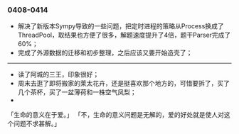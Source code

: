 ### 0408-0414
- 解决了新版本Sympy导致的一些问题，把定时进程的策略从Process换成了ThreadPool，取结果也方便了很多，解题速度提升了4倍，题干Parser完成了60%；
- 完成了外源数据的迁移和初步整理，之后应该又要开始造壳了；
---
- 读了阿城的三王，印象很好；
- 周末去逛了即将搬家的莱太花卉，还是挺喜欢那个地方的，可惜要拆了，买了几个茶杯，买了一盆薄荷和一株空气凤梨；
- 
「生命的意义在于爱。」
「不，生命的意义问题是无解的，爱的好处就是使人对这个问题不求甚解。」
